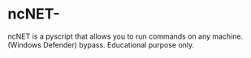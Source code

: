# ncNET-
ncNET is a pyscript that allows you to run commands on any machine. (Windows Defender) bypass. Educational purpose only.
